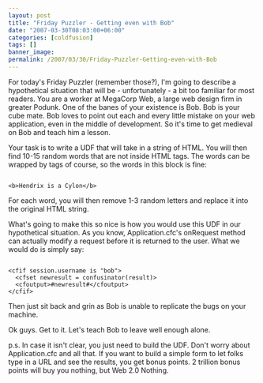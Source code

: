 ```yaml
---
layout: post
title: "Friday Puzzler - Getting even with Bob"
date: "2007-03-30T08:03:00+06:00"
categories: [coldfusion]
tags: []
banner_image: 
permalink: /2007/03/30/Friday-Puzzler-Getting-even-with-Bob
---
```


For today's Friday Puzzler (remember those?), I'm going to describe a hypothetical situation that will be - unfortunately - a bit too familiar for most readers. You are a worker at MegaCorp Web, a large web design firm in greater Podunk. One of the banes of your existence is Bob. Bob is your cube mate. Bob loves to point out each and every little mistake on your web application, even in the middle of development. So it's time to get medieval on Bob and teach him a lesson.
<!--more-->
Your task is to write a UDF that will take in a string of HTML. You will then find 10-15 random words that are not inside HTML tags. The words can be wrapped by tags of course, so the words in this block is fine:

<code>
&lt;b&gt;Hendrix is a Cylon&lt;/b&gt;
</code>

For each word, you will then remove 1-3 random letters and replace it into the original HTML string.

What's going to make this so nice is how you would use this UDF in our hypothetical situation. As you know, Application.cfc's onRequest method can actually modify a request before it is returned to the user. What we would do is simply say:

<code>
&lt;cfif session.username is "bob"&gt;
  &lt;cfset newresult = confusinator(result)&gt;
  &lt;cfoutput&gt;#newresult#&lt;/cfoutput&gt;
&lt;/cfif&gt;
</code>

Then just sit back and grin as Bob is unable to replicate the bugs on your machine. 

Ok guys. Get to it. Let's teach Bob to leave well enough alone. 

p.s. In case it isn't clear, you just need to build the UDF. Don't worry about Application.cfc and all that. If you want to build a simple form to let folks type in a URL and see the results, you get bonus points. 2 trillion bonus points will buy you nothing, but Web 2.0 Nothing.